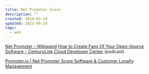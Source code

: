 ```yaml
---
title: Net Promoter Score
description: ""
created: 2016-03-19
updated: 2023-09-29
tags:
  - web
---
```


[Net Promoter - Wikiwand](https://www.wikiwand.com/en/Net_Promoter)
[How to Create Fans Of Your Open-Source Software - CenturyLink Cloud Developer Center](https://www.ctl.io/developers/blog/post/how-to-create-fans-of-your-open-source-software/) (podcast)

[Promoter.io | Net Promoter Score Software & Customer Loyalty Management](https://www.promoter.io/)
